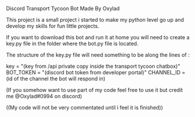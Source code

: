 Discord Transport Tycoon Bot Made By Oxylad
 
 This project is a small project i started to make my python level go up and develop my skills for fun little projects.
 
 If you want to download this bot and run it at home you will need to create a key.py file in the folder where the bot.py file is located.
 
 The structure of the key.py file will need something to be along the lines of :
 
 key = "(key from /api private copy inside the transport tycoon chatbox)"
 BOT_TOKEN = "(discord bot token from developer portal)"
 CHANNEL_ID = (id of the channel the bot will respond in)
 
(If you somehow want to use part of my code feel free to use it but credit me @Oxylad#0994 on discord)

((My code will not be very commentated until i feel it is finished))